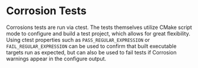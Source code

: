 # Corrosion Tests

Corrosions tests are run via ctest. The tests themselves utilize CMake script mode
to configure and build a test project, which allows for great flexibility.
Using ctest properties such as `PASS_REGULAR_EXPRESSION` or `FAIL_REGULAR_EXPRESSION`
can be used to confirm that built executable targets run as expected, but can also
be used to fail tests if Corrosion warnings appear in the configure output.
